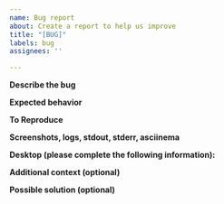 ```yaml
---
name: Bug report
about: Create a report to help us improve
title: "[BUG]"
labels: bug
assignees: ''

---
```


**Describe the bug**
<!-- A clear and concise description of what the bug is. -->


**Expected behavior**
<!-- A clear and concise description of what you expected to happen. -->


**To Reproduce**
<!-- Steps to reproduce the behavior:
1. Go to '...'
2. Click on '....'
3. Scroll down to '....'
4. See error
-->


**Screenshots, logs, stdout, stderr, asciinema**
<!-- If applicable, add screenshots to help explain your problem. -->


**Desktop (please complete the following information):**
 <!--
 - OS: [e.g. centos7] 
 - ercole version: [e.g. 2.0.2 or 16719f8143e945c4d55783dd205279e62f8f4725]  
-->


**Additional context (optional)**
<!-- Add any other context about the problem here. -->


**Possible solution (optional)**
<!-- Add any other context about the problem here. -->
